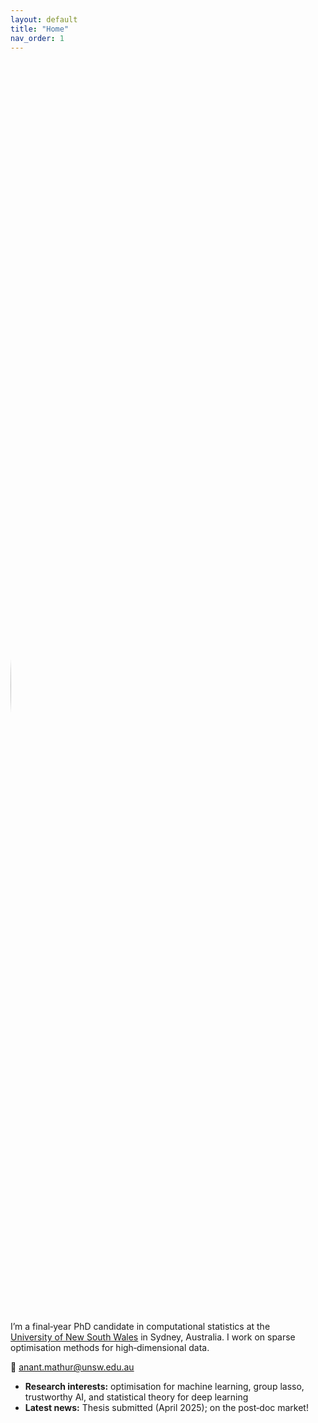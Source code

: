 ```yaml
---
layout: default
title: "Home"
nav_order: 1
---
```

<img src="{{ '/assets/img/profile.jpg' | relative_url }}"
     alt="Anant Mathur"
     style="width:2000px !important; max-width:none; border-radius:50%; display:block; margin:0 auto 1rem;" />



I’m a final‑year PhD candidate in computational statistics at the  
[University of New South Wales](https://www.unsw.edu.au/science/our-schools/maths) in Sydney, Australia. I work on sparse
optimisation methods for high‑dimensional data.

📧 anant.mathur@unsw.edu.au  <!-- put your real email here -->

- **Research interests:** optimisation for machine learning, group lasso,
  trustworthy AI, and statistical theory for deep learning  
- **Latest news:** Thesis submitted (April 2025); on the post‑doc market!
